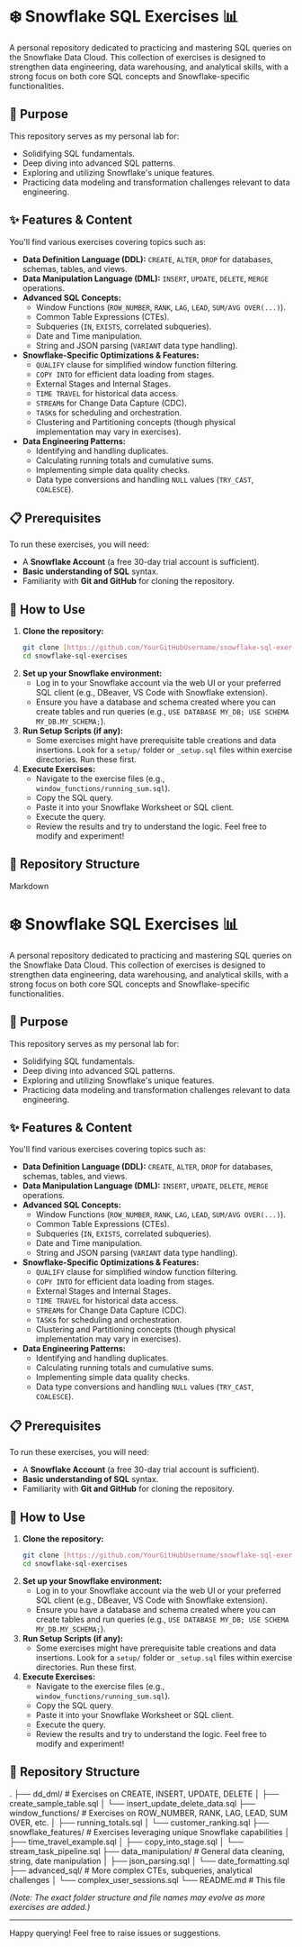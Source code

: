 # ❄️ Snowflake SQL Exercises 📊

A personal repository dedicated to practicing and mastering SQL queries on the Snowflake Data Cloud. This collection of exercises is designed to strengthen data engineering, data warehousing, and analytical skills, with a strong focus on both core SQL concepts and Snowflake-specific functionalities.

## 🚀 Purpose

This repository serves as my personal lab for:
* Solidifying SQL fundamentals.
* Deep diving into advanced SQL patterns.
* Exploring and utilizing Snowflake's unique features.
* Practicing data modeling and transformation challenges relevant to data engineering.

## ✨ Features & Content

You'll find various exercises covering topics such as:

* **Data Definition Language (DDL):** `CREATE`, `ALTER`, `DROP` for databases, schemas, tables, and views.
* **Data Manipulation Language (DML):** `INSERT`, `UPDATE`, `DELETE`, `MERGE` operations.
* **Advanced SQL Concepts:**
    * Window Functions (`ROW_NUMBER`, `RANK`, `LAG`, `LEAD`, `SUM/AVG OVER(...)`).
    * Common Table Expressions (CTEs).
    * Subqueries (`IN`, `EXISTS`, correlated subqueries).
    * Date and Time manipulation.
    * String and JSON parsing (`VARIANT` data type handling).
* **Snowflake-Specific Optimizations & Features:**
    * `QUALIFY` clause for simplified window function filtering.
    * `COPY INTO` for efficient data loading from stages.
    * External Stages and Internal Stages.
    * `TIME TRAVEL` for historical data access.
    * `STREAM`s for Change Data Capture (CDC).
    * `TASK`s for scheduling and orchestration.
    * Clustering and Partitioning concepts (though physical implementation may vary in exercises).
* **Data Engineering Patterns:**
    * Identifying and handling duplicates.
    * Calculating running totals and cumulative sums.
    * Implementing simple data quality checks.
    * Data type conversions and handling `NULL` values (`TRY_CAST`, `COALESCE`).

## 📋 Prerequisites

To run these exercises, you will need:

* A **Snowflake Account** (a free 30-day trial account is sufficient).
* **Basic understanding of SQL** syntax.
* Familiarity with **Git and GitHub** for cloning the repository.

## 🚀 How to Use

1.  **Clone the repository:**
    ```bash
    git clone [https://github.com/YourGitHubUsername/snowflake-sql-exercises.git](https://github.com/YourGitHubUsername/snowflake-sql-exercises.git)
    cd snowflake-sql-exercises
    ```
2.  **Set up your Snowflake environment:**
    * Log in to your Snowflake account via the web UI or your preferred SQL client (e.g., DBeaver, VS Code with Snowflake extension).
    * Ensure you have a database and schema created where you can create tables and run queries (e.g., `USE DATABASE MY_DB; USE SCHEMA MY_DB.MY_SCHEMA;`).
3.  **Run Setup Scripts (if any):**
    * Some exercises might have prerequisite table creations and data insertions. Look for a `setup/` folder or `_setup.sql` files within exercise directories. Run these first.
4.  **Execute Exercises:**
    * Navigate to the exercise files (e.g., `window_functions/running_sum.sql`).
    * Copy the SQL query.
    * Paste it into your Snowflake Worksheet or SQL client.
    * Execute the query.
    * Review the results and try to understand the logic. Feel free to modify and experiment!

## 📂 Repository Structure
Markdown

# ❄️ Snowflake SQL Exercises 📊

A personal repository dedicated to practicing and mastering SQL queries on the Snowflake Data Cloud. This collection of exercises is designed to strengthen data engineering, data warehousing, and analytical skills, with a strong focus on both core SQL concepts and Snowflake-specific functionalities.

## 🚀 Purpose

This repository serves as my personal lab for:
* Solidifying SQL fundamentals.
* Deep diving into advanced SQL patterns.
* Exploring and utilizing Snowflake's unique features.
* Practicing data modeling and transformation challenges relevant to data engineering.

## ✨ Features & Content

You'll find various exercises covering topics such as:

* **Data Definition Language (DDL):** `CREATE`, `ALTER`, `DROP` for databases, schemas, tables, and views.
* **Data Manipulation Language (DML):** `INSERT`, `UPDATE`, `DELETE`, `MERGE` operations.
* **Advanced SQL Concepts:**
    * Window Functions (`ROW_NUMBER`, `RANK`, `LAG`, `LEAD`, `SUM/AVG OVER(...)`).
    * Common Table Expressions (CTEs).
    * Subqueries (`IN`, `EXISTS`, correlated subqueries).
    * Date and Time manipulation.
    * String and JSON parsing (`VARIANT` data type handling).
* **Snowflake-Specific Optimizations & Features:**
    * `QUALIFY` clause for simplified window function filtering.
    * `COPY INTO` for efficient data loading from stages.
    * External Stages and Internal Stages.
    * `TIME TRAVEL` for historical data access.
    * `STREAM`s for Change Data Capture (CDC).
    * `TASK`s for scheduling and orchestration.
    * Clustering and Partitioning concepts (though physical implementation may vary in exercises).
* **Data Engineering Patterns:**
    * Identifying and handling duplicates.
    * Calculating running totals and cumulative sums.
    * Implementing simple data quality checks.
    * Data type conversions and handling `NULL` values (`TRY_CAST`, `COALESCE`).

## 📋 Prerequisites

To run these exercises, you will need:

* A **Snowflake Account** (a free 30-day trial account is sufficient).
* **Basic understanding of SQL** syntax.
* Familiarity with **Git and GitHub** for cloning the repository.

## 🚀 How to Use

1.  **Clone the repository:**
    ```bash
    git clone [https://github.com/YourGitHubUsername/snowflake-sql-exercises.git](https://github.com/YourGitHubUsername/snowflake-sql-exercises.git)
    cd snowflake-sql-exercises
    ```
2.  **Set up your Snowflake environment:**
    * Log in to your Snowflake account via the web UI or your preferred SQL client (e.g., DBeaver, VS Code with Snowflake extension).
    * Ensure you have a database and schema created where you can create tables and run queries (e.g., `USE DATABASE MY_DB; USE SCHEMA MY_DB.MY_SCHEMA;`).
3.  **Run Setup Scripts (if any):**
    * Some exercises might have prerequisite table creations and data insertions. Look for a `setup/` folder or `_setup.sql` files within exercise directories. Run these first.
4.  **Execute Exercises:**
    * Navigate to the exercise files (e.g., `window_functions/running_sum.sql`).
    * Copy the SQL query.
    * Paste it into your Snowflake Worksheet or SQL client.
    * Execute the query.
    * Review the results and try to understand the logic. Feel free to modify and experiment!

## 📂 Repository Structure

.
├── dd_dml/                   # Exercises on CREATE, INSERT, UPDATE, DELETE
│   ├── create_sample_table.sql
│   └── insert_update_delete_data.sql
├── window_functions/         # Exercises on ROW_NUMBER, RANK, LAG, LEAD, SUM OVER, etc.
│   ├── running_totals.sql
│   └── customer_ranking.sql
├── snowflake_features/       # Exercises leveraging unique Snowflake capabilities
│   ├── time_travel_example.sql
│   ├── copy_into_stage.sql
│   └── stream_task_pipeline.sql
├── data_manipulation/        # General data cleaning, string, date manipulation
│   ├── json_parsing.sql
│   └── date_formatting.sql
├── advanced_sql/             # More complex CTEs, subqueries, analytical challenges
│   └── complex_user_sessions.sql
└── README.md                 # This file

*(Note: The exact folder structure and file names may evolve as more exercises are added.)*

---

Happy querying! Feel free to raise issues or suggestions.
